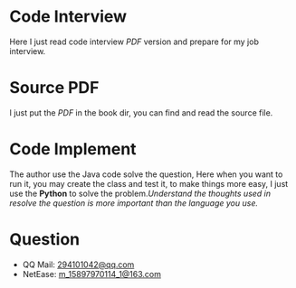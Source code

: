 # Code Interview
Here I just read code interview *PDF* version and prepare for my job interview.

# Source PDF
I just put the *PDF* in the book dir, you can find and read the source file.

# Code Implement
The author use the Java code solve the question, Here when you want to run it, you may create the class and test it, to make things more easy, I just use the **Python** to solve the problem.*Understand the thoughts used in resolve the question is more important than the language you use.*

# Question
+ QQ Mail: 294101042@qq.com
+ NetEase: m_15897970114_1@163.com
